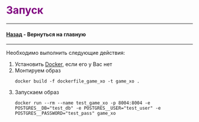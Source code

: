 # <span style="color:purple">Запуск</span>

___

#### [Назад](../README.md) - Вернуться на главную

___

Необходимо выполнить следующие действия:

1. Установить [Docker](https://www.docker.com/), если его у Вас нет 
2. Монтируем образ
    ```commandline
    docker build -f dockerfile_game_xo -t game_xo .
    ```
3. Запускаем образ
   ```commandline
   docker run --rm --name test_game_xo -p 8004:8004 -e POSTGRES__DB="test_db" -e POSTGRES__USER="test_user" -e POSTGRES__PASSWORD="test_pass" game_xo
   ```

